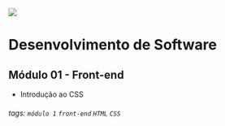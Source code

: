 ![](https://i.imgur.com/xG74tOh.png)

# Desenvolvimento de Software

## Módulo 01 - Front-end

- Introdução ao CSS

###### tags: `módulo 1` `front-end` `HTML` `CSS`
